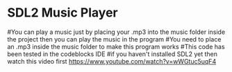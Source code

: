 # SDL2 Music Player

#You can play a music just by placing your .mp3 into the music folder inside the project then you can play the music in the program
#You need to place an .mp3 inside the music folder to make this program works
#This code has been tested in the codeblocks IDE
#if you haven't installed SDL2 yet then watch this video first https://www.youtube.com/watch?v=wWGtuc5uqF4
